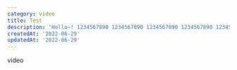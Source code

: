 ```yaml
---
category: video
title: Test
description: 'Hello~! 1234567890 1234567890 1234567890 1234567890 1234567890 1234567890 1234567890 1234567890 1234567890 1234567890 1234567890 1234567890 1234567890 1234567890'
createdAt: '2022-06-29'
updatedAt: '2022-06-29'
---
```


video
